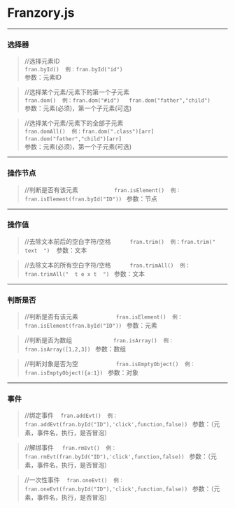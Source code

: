 # Franzory.js
* * *
### 选择器
> //选择元素ID                          
<br>`fran.byId()  例：fran.byId("id") `  
<br>参数：元素ID

> //选择某个元素/元素下的第一个子元素     
<br>`fran.dom()  例：fran.dom("#id")   fran.dom("father","child") `  
<br>参数：元素(必须)，第一个子元素(可选)

> //选择某个元素/元素下的全部子元素       
<br>`fran.domAll()  例：fran.dom(".class")[arr]  fran.dom("father","child")[arr]`  
<br>参数：元素(必须)，第一个子元素(可选)

***

### 操作节点
> //判断是否有该元素                     `fran.isElement()  例：fran.isElement(fran.byId("ID")) `  参数：节点

***

### 操作值
> //去除文本前后的空白字符/空格           `fran.trim()  例：fran.trim("  text  ") `  参数：文本

> //去除文本的所有空白字符/空格           `fran.trimAll()  例：fran.trimAll("  t e x t  ") `  参数：文本

***

### 判断是否
> //判断是否有该元素                      `fran.isElement()  例：fran.isElement(fran.byId("ID")) `  参数：元素

> //判断是否为数组                        `fran.isArray()  例：fran.isArray([1,2,3]) `  参数：数组

> //判断对象是否为空                      `fran.isEmptyObject()  例：fran.isEmptyObject({a:1}) `  参数：对象

***

### 事件
> //绑定事件      `fran.addEvt()  例：fran.addEvt(fran.byId("ID"),'click',function,false)) `  参数：（元素，事件名，执行，是否冒泡）

> //解绑事件      `fran.rmEvt()  例：fran.rmEvt(fran.byId("ID"),'click',function,false)) `  参数：（元素，事件名，执行，是否冒泡）

> //一次性事件    `fran.oneEvt()  例：fran.oneEvt(fran.byId("ID"),'click',function,false)) `  参数：（元素，事件名，执行，是否冒泡）
